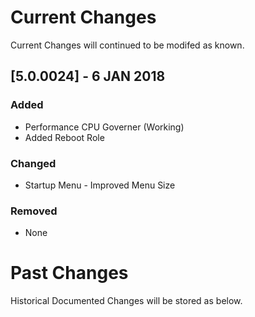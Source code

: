 # Current Changes
Current Changes will continued to be modifed as known.

## [5.0.0024] - 6 JAN 2018
### Added
- Performance CPU Governer (Working)
- Added Reboot Role

### Changed
- Startup Menu - Improved Menu Size

### Removed
- None

# Past Changes
Historical Documented Changes will be stored as below.

